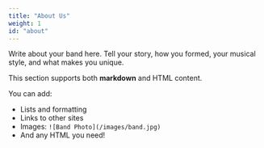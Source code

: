 ```yaml
---
title: "About Us"
weight: 1
id: "about"
---
```


Write about your band here. Tell your story, how you formed, your musical style, and what makes you unique.

This section supports both **markdown** and HTML content.

You can add:
- Lists and formatting
- Links to other sites
- Images: `![Band Photo](/images/band.jpg)`
- And any HTML you need!

